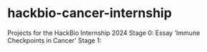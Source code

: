 # hackbio-cancer-internship
Projects for the HackBio Internship 2024
Stage 0: Essay 'Immune Checkpoints in Cancer'
Stage 1:
